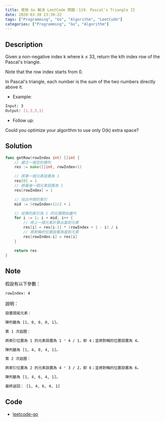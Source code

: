 ```yaml
---
title: 使用 Go 解決 LeetCode 問題：119. Pascal's Triangle II
date: 2020-03-30 23:39:22
tags: ["Programming", "Go", "Algorithm", "LeetCode"]
categories: ["Programming", "Go", "Algorithm"]
---
```


## Description

Given a non-negative index k where k ≤ 33, return the kth index row of the Pascal's triangle.

Note that the row index starts from 0.

In Pascal's triangle, each number is the sum of the two numbers directly above it.

- Example:

```bash
Input: 3
Output: [1,3,3,1]
```

- Follow up:

Could you optimize your algorithm to use only O(k) extra space?

## Solution

```go
func getRow(rowIndex int) []int {
	// 建立一個空的陣列
	res := make([]int, rowIndex+1)

	// 將第一個元素設置為 1
	res[0] = 1
	// 將最後一個元素設置為 1
	res[rowIndex] = 1

	// 找出中間的索引
	mid := (rowIndex+1)/2 + 1

	// 從陣列索引為 1 的位置開始疊代
	for i := 1; i < mid; i++ {
		// 用上一個元素計算出當前元素
		res[i] = res[i-1] * (rowIndex + 1 - i) / i
		// 將對稱的位置設置為當前元素
		res[rowIndex-i] = res[i]
	}

	return res
}
```

## Note

假設有以下參數：

```bash
rowIndex: 4
```

說明：

```bash
設置頭尾元素：

陣列變為 [1, 0, 0, 0, 1]。

第 1 次迴圈：

將索引位置為 1 的元素設置為 1 * 4 / 1，即 4；並將對稱的位置設置為 4。

陣列變為 [1, 4, 0, 4, 1]。

第 2 次迴圈：

將索引位置為 2 的元素設置為 4 * 3 / 2，即 6；並將對稱的位置設置為 6。

陣列變為 [1, 4, 6, 4, 1]。

最終返回： [1, 4, 6, 4, 1]
```

## Code

- [leetcode-go](https://github.com/memochou1993/leetcode-go)
